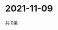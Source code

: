# 2021-11-09
  共 0条

  <!-- BEGIN -->
  <!-- 最后更新时间Tue Nov 09 2021 08:05:29 GMT+0000 (Coordinated Universal Time) -->
  
  <!-- END -->
  
  